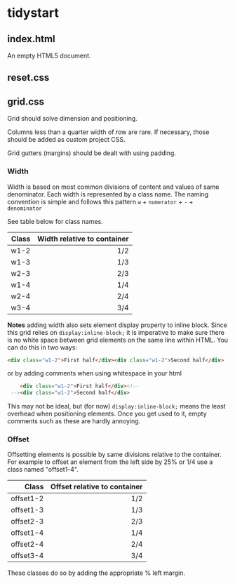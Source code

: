 # tidystart

## index.html
An empty HTML5 document.

## reset.css

## grid.css
Grid should solve dimension and positioning.

Columns less than a quarter width of row are rare. If necessary, those should be added as custom project CSS.

Grid gutters (margins) should be dealt with using padding.

### Width
Width is based on most common divisions of content and values of same denominator.
Each width is represented by a class name. The naming convention is simple and follows this pattern `w` + `numerator` + `-` + `denominator` 

See table below for class names.

|	Class	|	Width relative to container	|
|----------:|------------------------------:|
|	w1-2	|				1/2				|
|	w1-3 	|				1/3				|
|	w2-3	|				2/3				|
|	w1-4 	|				1/4				|
|	w2-4 	|				2/4				|
|	w3-4	|				3/4				|

__Notes__ 
adding width also sets element display property to inline block.
Since this grid relies on `display:inline-block;` it is imperative to make sure there is no white space between grid elements on the same line within HTML.
You can do this in two ways:

```html
<div class="w1-2">First half</div><div class="w1-2">Second half</div>
```

or by adding comments when using whitespace in your html

```html
	<div class="w1-2">First half</div><!--
 --><div class="w1-2">Second half</div>
```

This may not be ideal, but (for now) `display:inline-block;` means the least overhead when positioning elements. Once you get used to it, empty comments such as these are hardly annoying.

### Offset
Offsetting elements is possible by same divisions relative to the container.
For example to offset an element from the left side by 25% or 1/4 use a class named "offset1-4".

|	Class		|	Offset relative to container	|
|--------------:|----------------------------------:|
|	offset1-2	|				1/2					|
|	offset1-3 	|				1/3					|
|	offset2-3	|				2/3					|
|	offset1-4 	|				1/4					|
|	offset2-4 	|				2/4					|
|	offset3-4	|				3/4					|

These classes do so by adding the appropriate % left margin.